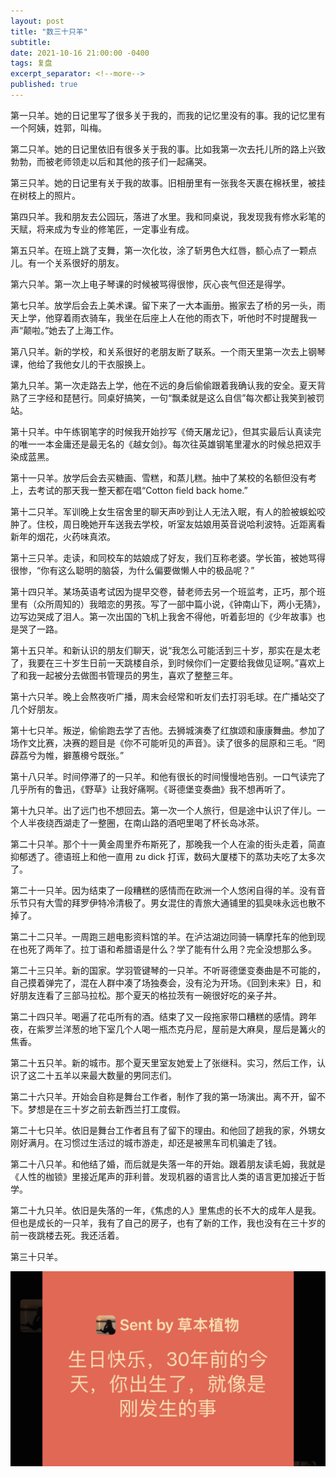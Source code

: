 ```yaml
---
layout: post
title: "数三十只羊"
subtitle:
date: 2021-10-16 21:00:00 -0400
tags: 复盘
excerpt_separator: <!--more-->
published: true
---
```


第一只羊。她的日记里写了很多关于我的，而我的记忆里没有的事。我的记忆里有一个阿姨，姓郭，叫梅。

第二只羊。她的日记里依旧有很多关于我的事。比如我第一次去托儿所的路上兴致勃勃，而被老师领走以后和其他的孩子们一起痛哭。

第三只羊。她的日记里有关于我的故事。旧相册里有一张我冬天裹在棉袄里，被挂在树枝上的照片。

<!--more-->

第四只羊。我和朋友去公园玩，落进了水里。我和同桌说，我发现我有修水彩笔的天赋，将来成为专业的修笔匠，一定事业有成。

第五只羊。在班上跳了支舞，第一次化妆，涂了斩男色大红唇，额心点了一颗点儿。有一个关系很好的朋友。

第六只羊。第一次上电子琴课的时候被骂得很惨，灰心丧气但还是得学。

第七只羊。放学后会去上美术课。留下来了一大本画册。搬家去了桥的另一头，雨天上学，他穿着雨衣骑车，我坐在后座上人在他的雨衣下，听他时不时提醒我一声“颠啦。”她去了上海工作。

第八只羊。新的学校，和关系很好的老朋友断了联系。一个雨天里第一次去上钢琴课，他给了我他女儿的干衣服换上。

第九只羊。第一次走路去上学，他在不远的身后偷偷跟着我确认我的安全。夏天背熟了三字经和琵琶行。同桌好搞笑，一句“飘柔就是这么自信”每次都让我笑到被罚站。

第十只羊。中午练钢笔字的时候我开始抄写《倚天屠龙记》，但其实最后认真读完的唯一一本金庸还是最无名的《越女剑》。每次往英雄钢笔里灌水的时候总把双手染成蓝黑。

第十一只羊。放学后会去买糖画、雪糕，和蒸儿糕。抽中了某校的名额但没有考上，去考试的那天我一整天都在唱“Cotton field back home.”

第十二只羊。军训晚上女生宿舍里的聊天声吵到让人无法入眠，有人的脸被蜈蚣咬肿了。住校，周日晚她开车送我去学校，听室友姑娘用英音说哈利波特。近距离看新年的烟花，火药味真浓。

第十三只羊。走读，和同校车的姑娘成了好友，我们互称老婆。学长笛，被她骂得很惨，“你有这么聪明的脑袋，为什么偏要做懒人中的极品呢？”

第十四只羊。某场英语考试因为提早交卷，替老师去另一个班监考，正巧，那个班里有（众所周知的）我暗恋的男孩。写了一部中篇小说，《钟南山下，两小无猜》，边写边哭成了泪人。第一次出国的飞机上我舍不得他，听着彭坦的《少年故事》也是哭了一路。

第十五只羊。和新认识的朋友们聊天，说“我怎么可能活到三十岁，那实在是太老了，我要在三十岁生日前一天跳楼自杀，到时候你们一定要给我做见证啊。”喜欢上了和我一起被分去做图书管理员的男生，喜欢了整整三年。

第十六只羊。晚上会熬夜听广播，周末会经常和听友们去打羽毛球。在广播站交了几个好朋友。

第十七只羊。叛逆，偷偷跑去学了吉他。去狮城演奏了红旗颂和康康舞曲。参加了场作文比赛，决赛的题目是《你不可能听见的声音》。读了很多的屈原和三毛。“罔薜荔兮为帷，擗蕙櫋兮既张。”

第十八只羊。时间停滞了的一只羊。和他有很长的时间慢慢地告别。一口气读完了几乎所有的鲁迅，《野草》让我好痛啊。《哥德堡变奏曲》我不想再听了。

第十九只羊。出了远门也不想回去。第一次一个人旅行，但是途中认识了伴儿。一个人半夜绕西湖走了一整圈，在南山路的酒吧里喝了杯长岛冰茶。

第二十只羊。那个十一黄金周里乔布斯死了，那晚我一个人在渝的街头走着，简直抑郁透了。德语班上和他一直用 zu dick 打诨，数码大厦楼下的蒸功夫吃了太多次了。

第二十一只羊。因为结束了一段糟糕的感情而在欧洲一个人悠闲自得的羊。没有音乐节只有大雪的拜罗伊特冷清极了。男女混住的青旅大通铺里的狐臭味永远也散不掉了。

第二十二只羊。一周跑三趟电影资料馆的羊。在泸沽湖边同骑一辆摩托车的他到现在也死了两年了。拉丁语和希腊语是什么？学了能有什么用？完全没想那么多。

第二十三只羊。新的国家。学羽管键琴的一只羊。不听哥德堡变奏曲是不可能的，自己摸着弹完了，混在人群中凑了场独奏会，没有沦为开场。《回到未来》日，和好朋友连看了三部马拉松。那个夏天的格拉茨有一碗很好吃的亲子丼。

第二十四只羊。喝遍了花屯所有的酒。结束了又一段拖家带口糟糕的感情。跨年夜，在紫罗兰洋葱的地下室几个人喝一瓶杰克丹尼，屋前是大麻臭，屋后是篝火的焦香。

第二十五只羊。新的城市。那个夏天里室友她爱上了张继科。实习，然后工作，认识了这二十五羊以来最大数量的男同志们。

第二十六只羊。开始会自称是舞台工作者，制作了我的第一场演出。离不开，留不下。梦想是在三十岁之前去新西兰打工度假。

第二十七只羊。依旧是舞台工作者且有了留下的理由。和他回了趟我的家，外甥女刚好满月。在习惯过生活过的城市游走，却还是被黑车司机骗走了钱。

第二十八只羊。和他结了婚，而后就是失落一年的开始。跟着朋友读毛姆，我就是《人性的枷锁》里接近尾声的菲利普。发现机器的语言比人类的语言更加接近于哲学。

第二十九只羊。依旧是失落的一年，《焦虑的人》里焦虑的长不大的成年人是我。但也是成长的一只羊，我有了自己的房子，也有了新的工作，我也没有在三十岁的前一夜跳楼去死。我还活着。

第三十只羊。

<center><a href="/assets/images/2021-10-16-01.jpg"><img src="/assets/images/2021-10-16-01.jpg" alt="来自妈妈的生日祝福" width="600"/></a></center>
